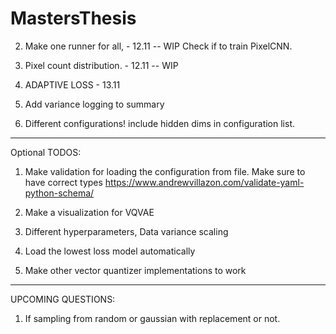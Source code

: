 # MastersThesis

2. Make one runner for all, - 12.11 -- WIP 
Check if to train PixelCNN. 

3. Pixel count distribution. - 12.11 -- WIP

4. ADAPTIVE LOSS - 13.11

5. Add variance logging to summary

6. Different configurations! include hidden dims in configuration list.

---------------------
Optional TODOS:
1. Make validation for loading the configuration from file. Make sure to have correct types
    https://www.andrewvillazon.com/validate-yaml-python-schema/

2. Make a visualization for VQVAE

3. Different hyperparameters, Data variance scaling

4. Load the lowest loss model automatically

5. Make other vector quantizer implementations to work
---------------------------------

UPCOMING QUESTIONS:
 1. If sampling from random or gaussian with replacement or not.
